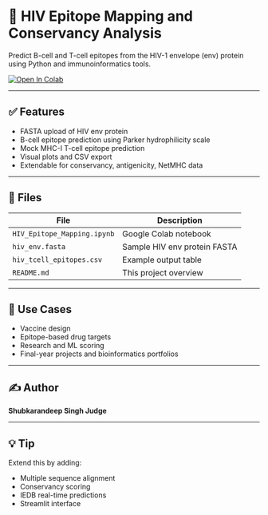 # 🧬 HIV Epitope Mapping and Conservancy Analysis

Predict B-cell and T-cell epitopes from the HIV-1 envelope (env) protein using Python and immunoinformatics tools.

[![Open In Colab](https://colab.research.google.com/assets/colab-badge.svg)](https://colab.research.google.com/github/YOUR_USERNAME/hiv-epitope-mapping/blob/main/HIV_Epitope_Mapping.ipynb)

---

## ✅ Features
- FASTA upload of HIV env protein
- B-cell epitope prediction using Parker hydrophilicity scale
- Mock MHC-I T-cell epitope prediction
- Visual plots and CSV export
- Extendable for conservancy, antigenicity, NetMHC data

---

## 📁 Files
| File | Description |
|------|-------------|
| `HIV_Epitope_Mapping.ipynb` | Google Colab notebook |
| `hiv_env.fasta` | Sample HIV env protein FASTA |
| `hiv_tcell_epitopes.csv` | Example output table |
| `README.md` | This project overview |

---

## 🔬 Use Cases
- Vaccine design
- Epitope-based drug targets
- Research and ML scoring
- Final-year projects and bioinformatics portfolios

---

## ✍️ Author
**Shubkarandeep Singh Judge**

---

## 💡 Tip
Extend this by adding:
- Multiple sequence alignment
- Conservancy scoring
- IEDB real-time predictions
- Streamlit interface
